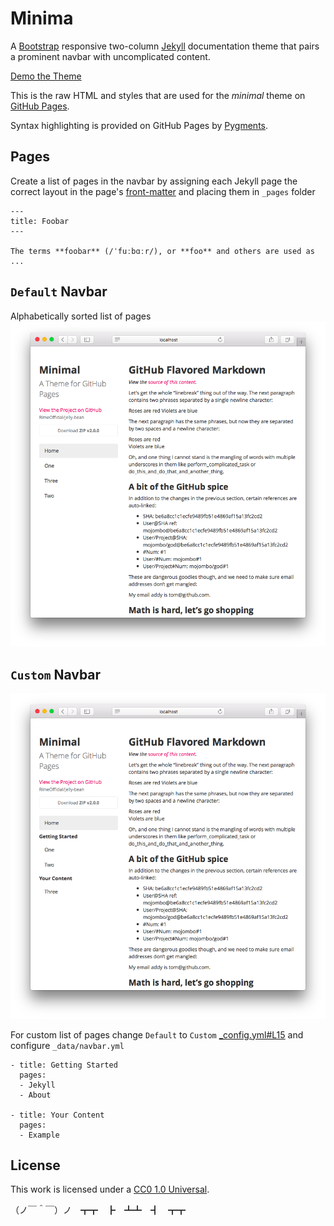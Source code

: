 Minima
======

A [Bootstrap](http://getbootstrap.com) responsive two-column [Jekyll](http://jekyllrb.com) documentation theme that pairs a prominent navbar with uncomplicated content.

[Demo the Theme](HTTPS://RhymeTek.GITHUB.COM/Minima/)

This is the raw HTML and styles that are used for the *minimal* theme on [GitHub Pages](http://pages.github.com/).

Syntax highlighting is provided on GitHub Pages by [Pygments](http://pygments.org).

Pages
-----

Create a list of pages in the navbar by assigning each Jekyll page the correct layout in the page's [front-matter](http://jekyllrb.com/docs/frontmatter/) and placing them in `_pages` folder

```
---
title: Foobar
---

The terms **foobar** (/ˈfuːbɑːr/), or **foo** and others are used as ...
```

## `Default` Navbar
Alphabetically sorted list of pages
![](./images/Screenshot%202016-06-05%2014.54.41.png)

## `Custom` Navbar
![](./images/Screenshot%202016-06-05%2014.54.58.png)

For custom list of pages change `Default` to `Custom` [_config.yml#L15](./_config.yml#L15) and configure `_data/navbar.yml`

```
- title: Getting Started
  pages:
  - Jekyll
  - About

- title: Your Content
  pages:
  - Example
```

## License

This work is licensed under a [CC0 1.0 Universal](http://creativecommons.org/publicdomain/zero/1.0/).


（ノ￣＾￣）ノ　┳┳　┣　┻┻　┫　┳┳
